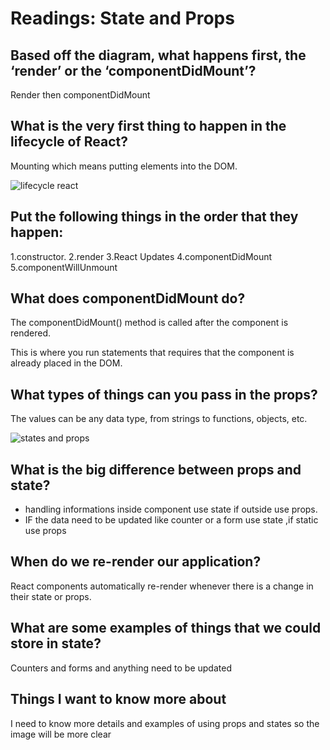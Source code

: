 # Readings: State and Props
## Based off the diagram, what happens first, the ‘render’ or the ‘componentDidMount’?
Render then componentDidMount

## What is the very first thing to happen in the lifecycle of React?
Mounting which  means putting elements into the DOM.



![lifecycle react](https://cdn-media-1.freecodecamp.org/images/1*_drMYY_IEgboMS4RhvC-lQ.png)
## Put the following things in the order that they happen:
1.constructor.
2.render
3.React Updates
4.componentDidMount
5.componentWillUnmount

## What does componentDidMount do?
The componentDidMount() method is called after the component is rendered.

This is where you run statements that requires that the component is already placed in the DOM.

## What types of things can you pass in the props?

The values can be any data type, from strings to functions, objects, etc.





![states and props](https://miro.medium.com/max/2000/0*wGaUQvXc4HymloHn.jpg)
## What is the big difference between props and state?
* handling informations inside component use state if outside use props.
* IF the data need to be updated like counter or a form use state ,if static use props

## When do we re-render our application?
React components automatically re-render whenever there is a change in their state or props.


## What are some examples of things that we could store in state?
Counters and forms and anything need to be updated


## Things I want to know more about
I need to know more details and examples of using props and states so the image will be more clear